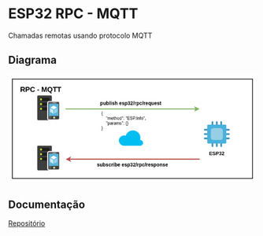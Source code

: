 # ESP32 RPC - MQTT

Chamadas remotas usando protocolo MQTT

## Diagrama

![img](https://raw.githubusercontent.com/douglaszuqueto/esp32-rpc-mqtt/master/.github/esp32-rpc-mqtt-v1.png)

## Documentação
[Repositório](https://github.com/douglaszuqueto/esp32-rpc-mqtt)